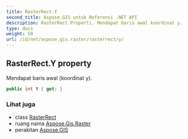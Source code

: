 ```yaml
---
title: RasterRect.Y
second_title: Aspose.GIS untuk Referensi .NET API
description: RasterRect Properti. Mendapat baris awal koordinat y.
type: docs
weight: 50
url: /id/net/aspose.gis.raster/rasterrect/y/
---
```

## RasterRect.Y property

Mendapat baris awal (koordinat y).

```csharp
public int Y { get; }
```

### Lihat juga

* class [RasterRect](../)
* ruang nama [Aspose.Gis.Raster](../../rasterrect/)
* perakitan [Aspose.GIS](../../../)


